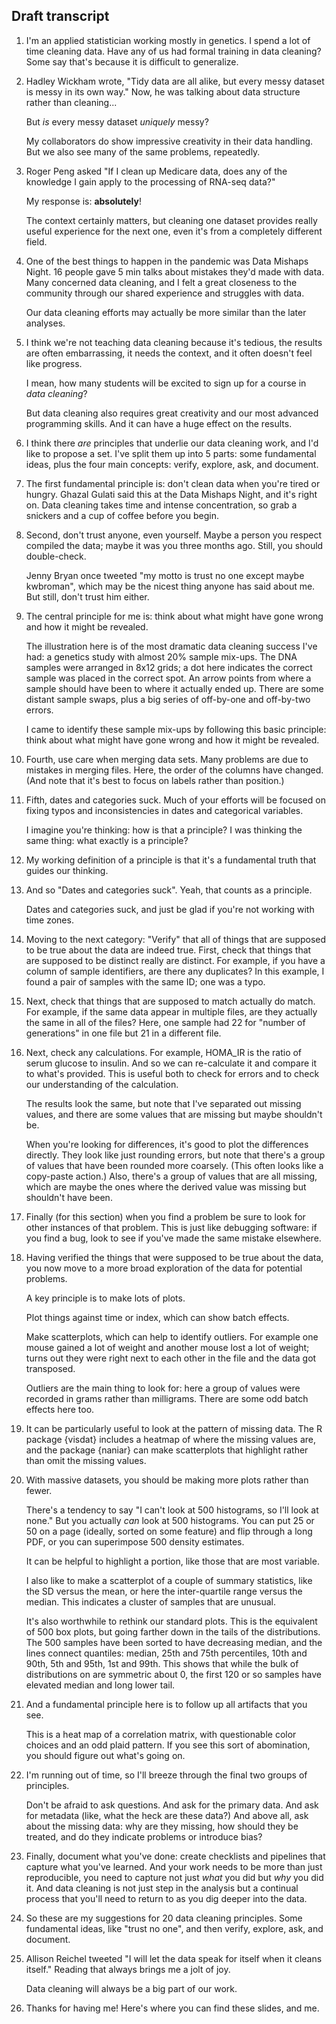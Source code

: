 ## Draft transcript

1. I'm an applied statistician working mostly in genetics.
   I spend a lot of time cleaning data. Have any of us had
   formal training in data cleaning?
   Some say that's because it is difficult to generalize.

2. Hadley Wickham wrote, "Tidy data are all alike, but every messy
   dataset is messy in its own way." Now, he was talking about data
   structure rather than cleaning...

   But _is_ every messy dataset _uniquely_ messy?

   My collaborators do show impressive creativity in their
   data handling. But we also see many of the same problems,
   repeatedly.

3. Roger Peng asked "If I clean up Medicare data, does any of the
   knowledge I gain apply to the processing of RNA-seq data?"

   My response is: **absolutely**!

   The context certainly matters, but cleaning one dataset provides
   really useful experience for the next one, even it's from
   a completely different field.

4. One of the best things to happen in the pandemic was Data Mishaps
   Night. 16 people gave 5 min talks about mistakes they'd made with
   data. Many concerned data cleaning, and I felt a great closeness
   to the community through our shared experience and struggles with
   data.

   Our data cleaning efforts may actually be more similar than the
   later analyses.

5. I think we're not teaching data cleaning because it's tedious, the
   results are often embarrassing, it needs the context, and it often
   doesn't feel like progress.

   I mean, how many students will be excited to sign up for a
   course in _data cleaning_?

   But data cleaning also requires great creativity and our most
   advanced programming skills. And it can have a huge effect on
   the results.

6. I think there _are_ principles that underlie our data
   cleaning work, and I'd like to propose a set.
   I've split them up into 5 parts: some fundamental ideas, plus
   the four main concepts: verify, explore, ask, and document.

7. The first fundamental principle is:
   don't clean data when you're tired or hungry.
   Ghazal Gulati said this at the Data Mishaps Night, and it's right on.
   Data cleaning takes time and intense concentration, so grab a
   snickers and a cup of coffee before you begin.

8. Second, don't trust anyone, even yourself. Maybe a person you respect
   compiled the data; maybe it was you three months ago. Still, you
   should double-check.

   Jenny Bryan once tweeted "my motto is trust no one except maybe
   kwbroman", which may be the nicest thing anyone has said about me.
   But still, don't trust him either.

9. The central principle for me is: think about what might have gone
   wrong and how it might be revealed.

   The illustration here is of the most dramatic data cleaning success
   I've had: a genetics study with almost 20% sample mix-ups. The DNA
   samples were arranged in 8x12 grids; a dot here indicates the
   correct sample was placed in the correct spot. An arrow points from
   where a sample should have been to where it actually ended up.
   There are some distant sample swaps, plus a big series of
   off-by-one and off-by-two errors.

   I came to identify these sample mix-ups by following this basic
   principle: think about what might have gone wrong and how it might
   be revealed.

10. Fourth, use care when merging data sets. Many problems are due to
    mistakes in merging files. Here, the order of the
    columns have changed. (And note that it's best to focus on
    labels rather than position.)

11. Fifth, dates and categories suck. Much of your efforts will be
    focused on fixing typos and inconsistencies in dates and
    categorical variables.

    I imagine you're thinking: how is that a principle?
    I was thinking the same thing: what exactly is a
    principle?

12. My working definition of a principle is that it's a fundamental
    truth that guides our thinking.

13. And so "Dates and categories suck". Yeah, that counts as a
    principle.

    Dates and categories suck, and just be glad if you're not working
    with time zones.

14. Moving to the next category: "Verify" that all of things
    that are supposed to be true about the data are
    indeed true. First, check that things that are supposed to be
    distinct really are distinct. For example, if you have a column of
    sample identifiers, are there any duplicates? In this example, I
    found a pair of samples with the same ID; one was a typo.

15. Next, check that things that are supposed to match actually do
    match. For example, if the same data appear in
    multiple files, are they actually the same in all of the files?
    Here, one sample had 22 for "number of generations" in one file
    but 21 in a different file.

16. Next, check any calculations. For example, HOMA_IR is the ratio
    of serum glucose to insulin. And so we can re-calculate it and
    compare it to what's provided. This is useful both to check for
    errors and to check our understanding of the calculation.

    The results look the same, but note that I've separated out missing
    values, and there are some values that are missing but maybe shouldn't
    be.

    When you're looking for differences, it's good to plot the
    differences directly.
    They look like just rounding errors, but note that
    there's a group of values that have been rounded more
    coarsely. (This often looks like a copy-paste action.) Also,
    there's a group of values that are all missing, which are maybe
    the ones where the derived value was missing but shouldn't
    have been.

17. Finally (for this section) when you find a problem be sure to look
    for other instances of that problem. This is just like debugging
    software: if you find a bug, look to see if you've made the same
    mistake elsewhere.

18. Having verified the things that were supposed to be true about the
    data, you now move to a more broad exploration of the data for
    potential problems.

    A key principle is to make lots of plots.

    Plot things against time or index, which can show batch effects.

    Make scatterplots, which can help to identify outliers. For
    example one mouse gained a lot of weight and another mouse lost a
    lot of weight; turns out they were right next to each other in the
    file and the data got transposed.

    Outliers are the main thing to look for: here a group of values
    were recorded in grams rather than milligrams. There are some odd
    batch effects here too.

19. It can be particularly useful to look at the pattern of missing
    data. The R package {visdat} includes a heatmap of where the
    missing values are, and the package {naniar} can make scatterplots
    that highlight rather than omit the missing values.

20. With massive datasets, you should be making more plots rather than
    fewer.

    There's a tendency to say "I can't look at 500 histograms, so I'll
    look at none." But you actually _can_ look at 500 histograms. You
    can put 25 or 50 on a page (ideally, sorted on some feature) and
    flip through a long PDF, or you can superimpose 500 density
    estimates.

    It can be helpful to highlight a portion, like those that are most
    variable.

    I also like to make a scatterplot of a couple of summary
    statistics, like the SD versus the mean, or here the
    inter-quartile range versus the median. This indicates a cluster
    of samples that are unusual.

    It's also worthwhile to rethink our standard plots. This is the
    equivalent of 500 box plots, but going farther down in the tails
    of the distributions. The 500 samples have been sorted to have
    decreasing median, and the lines connect quantiles: median,
    25th and 75th percentiles, 10th and 90th, 5th and 95th, 1st and
    99th. This shows that while the bulk of distributions on are
    symmetric about 0, the first 120 or so samples have elevated
    median and long lower tail.

21. And a fundamental principle here is to follow up all artifacts
    that you see.

    This is a heat map of a correlation matrix, with questionable
    color choices and an odd plaid pattern. If you see this sort
    of abomination, you should figure out what's going on.

22. I'm running out of time, so I'll breeze through the final two
    groups of principles.

    Don't be afraid to ask questions. And ask for the primary data.
    And ask for metadata (like, what the heck are these data?)
    And above all, ask about the missing data: why are they missing,
    how should they be treated, and do they indicate problems or
    introduce bias?

23. Finally, document what you've done: create checklists and
    pipelines that capture what you've learned. And your work needs to
    be more than just reproducible, you need to capture not just
    _what_ you did but _why_ you did it.
    And data cleaning is not just step in the analysis
    but a continual process that you'll need to
    return to as you dig deeper into the data.

24. So these are my suggestions for 20 data cleaning principles.
    Some fundamental ideas, like "trust no one", and then verify,
    explore, ask, and document.

25. Allison Reichel tweeted "I will let the data speak for itself when
    it cleans itself." Reading that always brings me a jolt of joy.

    Data cleaning will always be a big part of our work.

26. Thanks for having me! Here's where you can find these slides,
    and me.
